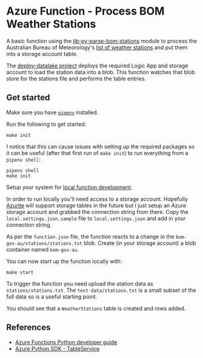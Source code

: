 # Azure Function - Process BOM Weather Stations

A basic function using the [lib-py-parse-bom-stations](https://github.com/weather-balloon/lib-py-parse-bom-stations)
module to process the Australian Bureau of Meteorology's
[list of weather stations](ftp://ftp.bom.gov.au/anon2/home/ncc/metadata/sitelists/stations.zip)
and put them into a storage account table.

The [deploy-datalake project](https://github.com/weather-balloon/deploy-datalake) deploys the required
Logic App and storage account to load the station data into a blob. This function watches that blob store
for the stations file and performs the table entries.

## Get started

Make sure you have [`pipenv`](https://pypi.org/project/pipenv/) installed.

Run the following to get started:

    make init

I notice that this can cause issues with setting up the required packages so
it can be useful (after that first run of `make init`) to run everything from
a `pipenv shell`:

    pipenv shell
    make init

Setup your system for [local function development](https://docs.microsoft.com/en-us/azure/azure-functions/functions-run-local).

In order to run locally you'll need access to a storage account.
Hopefully [Azurite](https://github.com/Azure/Azurite) will support storage tables in the future
but I just setup an Azure storage account and grabbed the connection string from there.
Copy the `local.settings.json.sample` file to `local.settings.json` and add in your
connection string.

As per the `function.json` file, the function reacts to a change in the `bom-gov-au/stations/stations.txt`
blob. Create (in your storage account) a blob container named `bom-gov-au`.

You can now start up the function locally with:

    make start

To trigger the function you need upload the station data as `stations/stations.txt`.
The `test-data/stations.txt` is a small subset of the full data so is a useful starting point.

You should see that a `WeatherStations` table is created and rows added.

## References

- [Azure Functions Python developer guide](https://docs.microsoft.com/en-us/azure/azure-functions/functions-reference-python)
- [Azure Python SDK - TableService](https://docs.microsoft.com/en-au/python/api/azure-cosmosdb-table/azure.cosmosdb.table.tableservice.tableservice?view=azure-python)
